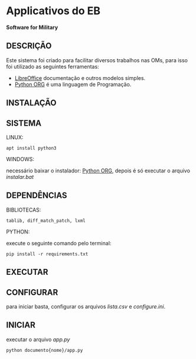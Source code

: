 # Applicativos do EB
**Software for Military**

## DESCRIÇÃO

Este sistema foi criado para facilitar diversos trabalhos nas OMs, para isso foi utilizado as seguintes ferramentas:

* [LibreOffice](https://pt-br.libreoffice.org/baixe-ja/libreoffice-novo/) documentação e outros modelos simples.
* [Python ORG](https://www.python.org/downloads/) é uma linguagem de Programação.

## INSTALAÇÃO 

SISTEMA
-------

LINUX:

    apt install python3

WINDOWS:

necessário baixar o instalador: [Python ORG](https://www.python.org/downloads/), depois é só executar o arquivo *instalar.bat*

DEPENDÊNCIAS
------------

BIBLIOTECAS:

    tablib, diff_match_patch, lxml

PYTHON:

execute o seguinte comando pelo terminal:

    pip install -r requirements.txt

## EXECUTAR 

CONFIGURAR
----------

para iniciar basta, configurar os arquivos *lista.csv* e *configure.ini*.

INICIAR
-------

executar o arquivo _app.py_

    python documento{nome}/app.py
